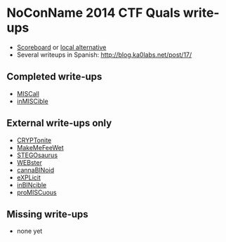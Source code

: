 # NoConName 2014 CTF Quals write-ups

* [Scoreboard](https://ctftime.org/event/158) or [local alternative](scoreboard.txt)
* Several writeups in Spanish: <http://blog.ka0labs.net/post/17/>

## Completed write-ups

* [MISCall](MISCall)
* [inMISCible](inMISCible)

## External write-ups only

* [CRYPTonite](CRYPTonite)
* [MakeMeFeeWet](MakeMeFeeWet)
* [STEGOsaurus](STEGOsaurus)
* [WEBster](WEBster)
* [cannaBINoid](cannaBINoid)
* [eXPLicit](eXPLicit)
* [inBINcible](inBINcible)
* [proMISCuous](proMISCuous)

## Missing write-ups

* none yet
